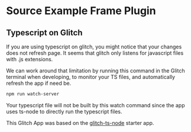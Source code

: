 # Source Example Frame Plugin




## Typescript on Glitch

If you are using typescript on glitch, you might notice that your changes does not refresh page. 
It seems that glitch only listens for javascript files with .js extensions.

We can work around that limitation by running this command in the Glitch terminal when developing,
to monitor your TS files, and automatically refresh the app if need be.
```sh
npm run watch-server
```

Your typescript file will not be built by this watch command since the app uses ts-node to directly run 
the typescript files.

This Glitch App was based on the [glitch-ts-node](https://github.com/codiechanel/glitch-ts-node) starter app.